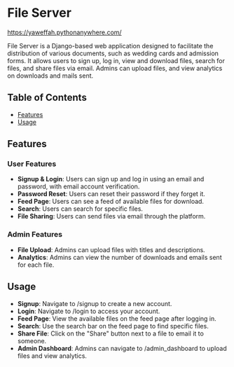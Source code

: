 
# File Server

https://yaweffah.pythonanywhere.com/

File Server is a Django-based web application designed to facilitate the distribution of various documents, such as wedding cards and admission forms. It allows users to sign up, log in, view and download files, search for files, and share files via email. Admins can upload files, and view analytics on downloads and mails sent.

## Table of Contents
- [Features](#features)
- [Usage](#usage)

## Features
### User Features
- **Signup & Login**: Users can sign up and log in using an email and password, with email account verification.
- **Password Reset**: Users can reset their password if they forget it.
- **Feed Page**: Users can see a feed of available files for download.
- **Search**: Users can search for specific files.
- **File Sharing**: Users can send files via email through the platform.

### Admin Features
- **File Upload**: Admins can upload files with titles and descriptions.
- **Analytics**: Admins can view the number of downloads and emails sent for each file.

## Usage
- **Signup**: Navigate to /signup to create a new account.
- **Login**: Navigate to /login to access your account.
- **Feed Page**: View the available files on the feed page after logging in.
- **Search**: Use the search bar on the feed page to find specific files.
- **Share File**: Click on the "Share" button next to a file to email it to someone.
- **Admin Dashboard**: Admins can navigate to /admin_dashboard to upload files and view analytics.
